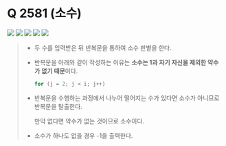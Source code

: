 # Q 2581 (소수)

<img src="https://img.shields.io/badge/Level-Silver 5-lightgrey"> <img src="https://img.shields.io/badge/Memory-1112%20KB-blue"> <img src="https://img.shields.io/badge/Time-16%20ms-brightgreen"> <img src="https://img.shields.io/badge/Length-337%20B-red"> <img src="https://img.shields.io/badge/Language-C-blueviolet">



> - 두 수를 입력받은 뒤 반복문을 통하여 소수 판별을 한다.
>
> - 반복문을 아래와 같이 작성하는 이유는 **소수는 1과 자기 자신을 제외한 약수가 없기 때문**이다.
>
>   ```c
>   for (j = 2; j < i; j++)
>   ```
>
> - 반복문을 수행하는 과정에서 나누어 떨어지는 수가 있다면 소수가 아니므로 반복문을 탈출한다.
>
>   만약 없다면 약수가 없는 것이므로 소수이다.
>
> - 소수가 하나도 없을 경우 -1을 출력한다.
